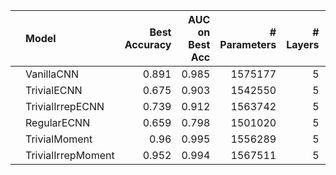 |    | Model              |   Best Accuracy |   AUC on Best Acc |   # Parameters |   # Layers |   Stage 1 Channels |
|:---|:-------------------|----------------:|------------------:|---------------:|-----------:|-------------------:|
|    | VanillaCNN         |           0.891 |             0.985 |        1575177 |          5 |                 32 |
|    | TrivialECNN        |           0.675 |             0.903 |        1542550 |          5 |                 67 |
|    | TrivialIrrepECNN   |           0.739 |             0.912 |        1563742 |          5 |                 62 |
|    | RegularECNN        |           0.659 |             0.798 |        1501020 |          5 |                 29 |
|    | TrivialMoment      |           0.96  |             0.995 |        1556289 |          5 |                 55 |
|    | TrivialIrrepMoment |           0.952 |             0.994 |        1567511 |          5 |                 59 |